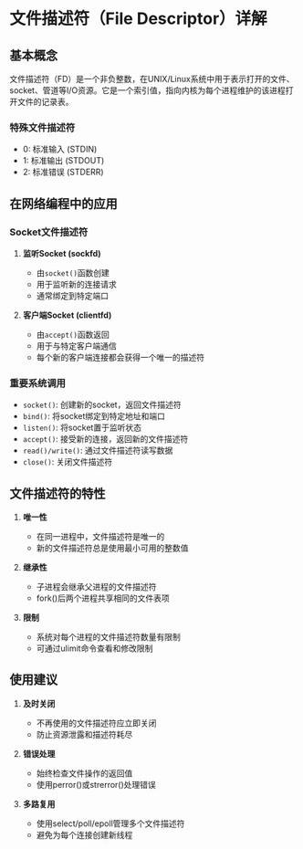 # 文件描述符（File Descriptor）详解

## 基本概念

文件描述符（FD）是一个非负整数，在UNIX/Linux系统中用于表示打开的文件、socket、管道等I/O资源。它是一个索引值，指向内核为每个进程维护的该进程打开文件的记录表。

### 特殊文件描述符
- 0: 标准输入 (STDIN)
- 1: 标准输出 (STDOUT)
- 2: 标准错误 (STDERR)

## 在网络编程中的应用

### Socket文件描述符
1. **监听Socket (sockfd)**
   - 由`socket()`函数创建
   - 用于监听新的连接请求
   - 通常绑定到特定端口

2. **客户端Socket (clientfd)**
   - 由`accept()`函数返回
   - 用于与特定客户端通信
   - 每个新的客户端连接都会获得一个唯一的描述符

### 重要系统调用
- `socket()`: 创建新的socket，返回文件描述符
- `bind()`: 将socket绑定到特定地址和端口
- `listen()`: 将socket置于监听状态
- `accept()`: 接受新的连接，返回新的文件描述符
- `read()/write()`: 通过文件描述符读写数据
- `close()`: 关闭文件描述符

## 文件描述符的特性

1. **唯一性**
   - 在同一进程中，文件描述符是唯一的
   - 新的文件描述符总是使用最小可用的整数值

2. **继承性**
   - 子进程会继承父进程的文件描述符
   - fork()后两个进程共享相同的文件表项

3. **限制**
   - 系统对每个进程的文件描述符数量有限制
   - 可通过ulimit命令查看和修改限制

## 使用建议

1. **及时关闭**
   - 不再使用的文件描述符应立即关闭
   - 防止资源泄露和描述符耗尽

2. **错误处理**
   - 始终检查文件操作的返回值
   - 使用perror()或strerror()处理错误

3. **多路复用**
   - 使用select/poll/epoll管理多个文件描述符
   - 避免为每个连接创建新线程
```
